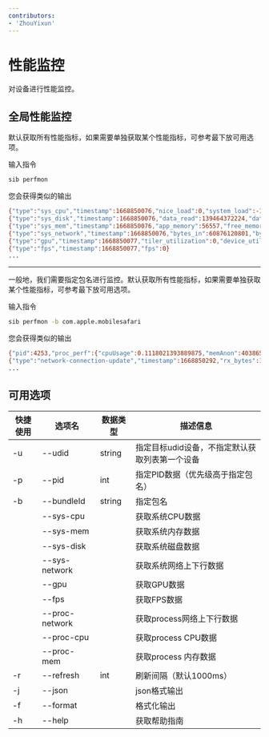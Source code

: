 ```yaml
---
contributors:
- 'ZhouYixun'
---
```


# 性能监控

对设备进行性能监控。

## 全局性能监控

默认获取所有性能指标，如果需要单独获取某个性能指标，可参考最下放可用选项。

输入指令
```bash
sib perfmon
```
您会获得类似的输出
```bash
{"type":"sys_cpu","timestamp":1668850076,"nice_load":0,"system_load":-1,"total_load":34.25115764738406,"user_load":-1}
{"type":"sys_disk","timestamp":1668850076,"data_read":139464372224,"data_written":47304048640,"reads_in":10432998,"writes_out":4878146}
{"type":"sys_mem","timestamp":1668850076,"app_memory":56557,"free_memory":6595,"used_memory":121300,"wired_memory":33848,"cached_files":48880,"compressed":16929,"swap_used":120061952}
{"type":"sys_network","timestamp":1668850076,"bytes_in":60876120801,"bytes_out":60920750700,"packets_in":6611416,"packets_out":8500553}
{"type":"gpu","timestamp":1668850077,"tiler_utilization":0,"device_utilization":0,"renderer_utilization":0}
{"type":"fps","timestamp":1668850077,"fps":0}
...
```

---
一般地，我们需要指定包名进行监控。默认获取所有性能指标，如果需要单独获取某个性能指标，可参考最下放可用选项。

输入指令
```bash
sib perfmon -b com.apple.mobilesafari
```
您会获得类似的输出
```bash
{"pid":4253,"proc_perf":{"cpuUsage":0.1118021393889875,"memAnon":40386560,"memResidentSize":53362688,"memVirtualSize":418828779520,"physFootprint":96535592,"pid":4253},"timestamp":1668850295,"type":"process"}
{"type":"network-connection-update","timestamp":1668850292,"rx_bytes":156104,"rx_packets":15888542,"tx_bytes":93105,"tx_packets":8370934,"connection_serial":316}
...
```

## 可用选项

| 快捷使用 | 选项名            | 数据类型   | 描述信息                      |
|------|----------------|--------|---------------------------|
| -u   | --udid         | string | 指定目标udid设备，不指定默认获取列表第一个设备 |
| -p   | --pid          | int    | 指定PID数据（优先级高于指定包名）        |
| -b   | --bundleId     | string | 指定包名                      |
|      | --sys-cpu      |        | 获取系统CPU数据                 |
|      | --sys-mem      |        | 获取系统内存数据                  |
|      | --sys-disk     |        | 获取系统磁盘数据                  |
|      | --sys-network  |        | 获取系统网络上下行数据               |
|      | --gpu          |        | 获取GPU数据                   |
|      | --fps          |        | 获取FPS数据                   |
|      | --proc-network |        | 获取process网络上下行数据          |
|      | --proc-cpu     |        | 获取process CPU数据           |
|      | --proc-mem     |        | 获取process 内存数据            |
| -r   | --refresh      | int    | 刷新间隔（默认1000ms）            |
| -j   | --json         |        | json格式输出                  |
| -f   | --format       |        | 格式化输出                     |
| -h   | --help         |        | 获取帮助指南                    |

